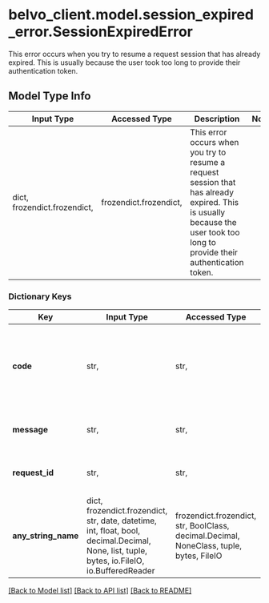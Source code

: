 # belvo_client.model.session_expired_error.SessionExpiredError

This error occurs when you try to resume a request session that has already expired. This is usually because the user took too long to provide their authentication token.

## Model Type Info
Input Type | Accessed Type | Description | Notes
------------ | ------------- | ------------- | -------------
dict, frozendict.frozendict,  | frozendict.frozendict,  | This error occurs when you try to resume a request session that has already expired. This is usually because the user took too long to provide their authentication token. | 

### Dictionary Keys
Key | Input Type | Accessed Type | Description | Notes
------------ | ------------- | ------------- | ------------- | -------------
**code** | str,  | str,  | A unique error code (&#x60;session_expired&#x60;) that allows you to classify and handle the error programmatically.  ℹ️ Check our DevPortal for more information on how to handle &lt;a href&#x3D;\&quot;https://developers.belvo.com/docs/belvo-api-errors#400-session_expired\&quot; target&#x3D;\&quot;_blank\&quot;&gt;400 session_expired errors&lt;/a&gt;. | [optional] 
**message** | str,  | str,  | A short description of the error.   For &#x60;session_expired&#x60; errors, the description is:      - &#x60;The session you are trying to resume has expired, please start again from register/retrieve endpoint&#x60;. | [optional] 
**request_id** | str,  | str,  | A 32-character unique ID of the request (matching a regex pattern of: &#x60;[a-f0-9]{32}&#x60;). Provide this ID when contacting the Belvo support team to accelerate investigations. | [optional] 
**any_string_name** | dict, frozendict.frozendict, str, date, datetime, int, float, bool, decimal.Decimal, None, list, tuple, bytes, io.FileIO, io.BufferedReader | frozendict.frozendict, str, BoolClass, decimal.Decimal, NoneClass, tuple, bytes, FileIO | any string name can be used but the value must be the correct type | [optional]

[[Back to Model list]](../../README.md#documentation-for-models) [[Back to API list]](../../README.md#documentation-for-api-endpoints) [[Back to README]](../../README.md)

